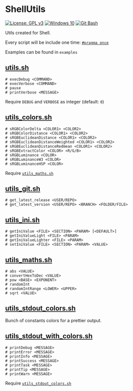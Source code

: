 # ShellUtils

[![License: GPL v3](https://img.shields.io/badge/License-GPLv3-blue.svg?logo=gnu)](https://www.gnu.org/licenses/gpl-3.0)
[![Windows 10](https://img.shields.io/badge/Windows-10-blue?logo=Windows)](https://www.microsoft.com/)
[![Git Bash](https://img.shields.io/badge/Git%20Bash-git--bash.exe-orange?logo=GitHub)](https://desktop.github.com/)

Utils created for Shell.

Every script will be include one time: [`#pragma once`](https://stackoverflow.com/a/58510109/7295428)

Examples can be found in `examples`

## [utils.sh](./utils/utils.sh)

```shell
# execDebug <COMMAND>
# execVerbose <COMMAND>
# pause
# printVerbose <MESSAGE>
```

Require `DEBUG` and `VERBOSE` as integer (default: `0`)

## [utils_colors.sh](./utils/utils_colors.sh)

```shell
# sRGBColorDelta <COLOR1> <COLOR2>
# sRGBColorDistance <COLOR1> <COLOR2>
# sRGBEuclideanDistance <COLOR1> <COLOR2>
# sRGBEuclideanDistanceWeighted <COLOR1> <COLOR2>
# sRGBEuclideanDistanceRedmean <COLOR1> <COLOR2>
# sRGBExtractColor <COLOR> <R/G/B>
# sRGBLuminance <COLOR>
# sRGBLuminanceW3 <COLOR>
# sRGBLuminanceHSP <COLOR>
```

Require [`utils_maths.sh`](./utils/utils_maths.sh)

## [utils_git.sh](./utils/utils_git.sh)

```shell
# get_latest_release <USER/REPO>
# get_latest_version <USER/REPO> <BRANCH> <FOLDER/FILE>
```

## [utils_ini.sh](./utils/utils_ini.sh)

```shell
# getIniValue <FILE> <SECTION> <PARAM> [<DEFAULT>]
# getIniValueLight <FILE> <PARAM>
# getIniValueLighter <FILE> <PARAM>
# setIniValue <FILE> <SECTION> <PARAM> <VALUE>
```

## [utils_maths.sh](./utils/utils_maths.sh)

```shell
# abs <VALUE>
# convertHexToDec <VALUE>
# pow <BASE> <EXPONENT>
# randomInt
# randomIntRange <LOWER> <UPPER>
# sqrt <VALUE>
```

## [utils_stdout_colors.sh](./utils/utils_stdout_colors.sh)

Bunch of constants colors for a prettier output.

## [utils_stdout_with_colors.sh](./utils/utils_stdout_with_colors.sh)

```shell
# printDebug <MESSAGE>
# printError <MESSAGE>
# printInfo <MESSAGE>
# printSuccess <MESSAGE>
# printTask <MESSAGE>
# printTip <MESSAGE>
# printWarn <MESSAGE>
```

Require [`utils_stdout_colors.sh`](./utils/utils_stdout_colors.sh)
